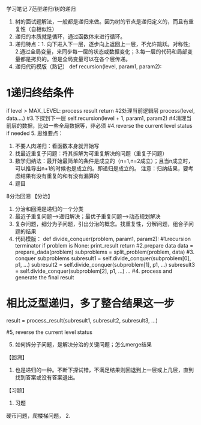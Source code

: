 学习笔记
7范型递归/树的递归
1. 树的面试题解法，一般都是递归来做。因为树的节点是递归定义的，而且有重复性（自相似性）
2. 递归的本质就是循环，通过函数体来进行循环。
3. 递归特点：1. 向下进入下一层，逐步向上返回上一层，不允许跳跃。对称性; 2.通过全局变量，来同步每一层的状态或数据变化；3.每一层的代码和局部变量都是拷贝的。但是全局变量可以在各个层传递。
4. 递归代码模版（熟记）
def recursion(level, param1, param2):
# 1递归终结条件
if level > MAX_LEVEL:
process result
return
             #2处理当前逻辑层
process(level, data....)
#3.下探到下一层
self.recursion(level + 1, param1, param2)
 	      #4清理当前层的数据，比如一些全局数据等，非必须
              #4.reverse the current level status if needed
5. 思维要点：
1. 不要人肉递归：看函数本身就开始写
2. 找最近重复子问题：将其拆解为可重复解决的问题（重复子问题）
3. 数学归纳法：最开始最简单的条件是成立的（n=1,n=2成立）；且当n成立时，可以推导出n+1的时候也是成立的。即递归是成立的。 
注意：归纳结果，要考虑结果有没有重复的和有没有漏算的
6. 题目




8分治回溯
【分治】
1. 分治和回溯是递归的一个分类
2. 最近子重复问题-->递归解决；最优子重复问题-->动态规划解决
3. 复杂问题，细分为子问题，引出分治的概念。找重复性，分解问题，组合子问题的结果
4. 代码模版：
def divide_conquer(problem, param1, param2):
#1.recursion terminator
if problem is None:
print_result
return
#2.prepare data
data = prepare_dada(problem)
subproblems = split_problem(problem, data)
#3. conquer subproblems
subresult1 = self.divide_conquer(subproblem[0], p1, ...)
subresult2 = self.divide_conquer(subproblem[1], p1, ...)
subresult3 = self.divide_conquer(subproblem[2], p1, ...)
...
#4. process and generate the final result
# 相比泛型递归，多了整合结果这一步
result = process_result(subresult1, subresult2, subresult3, ...)

#5, reverse the current level status

5. 如何拆分子问题，是解决分治的关键问题；怎么merge结果

【回溯】
1.  也是递归的一种。不断下探试错，不满足结果则回退到上一层或上几层，直到找到答案或没有答案退出。

【习题】
1. 习题

硬币问题，爬楼梯问题，
2. 

